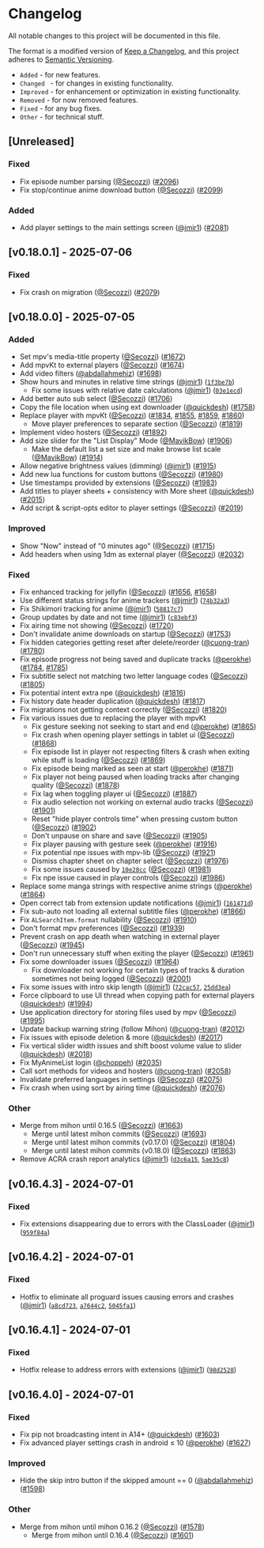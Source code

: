 # Changelog

All notable changes to this project will be documented in this file.

The format is a modified version of [Keep a Changelog](https://keepachangelog.com/en/1.1.0/), and this project adheres to [Semantic Versioning](https://semver.org/spec/v2.0.0.html).
- `Added` - for new features.
- `Changed ` - for changes in existing functionality.
- `Improved` - for enhancement or optimization in existing functionality.
- `Removed` - for now removed features.
- `Fixed` - for any bug fixes.
- `Other` - for technical stuff.

## [Unreleased]
### Fixed

- Fix episode number parsing ([@Secozzi](https://github.com/Secozzi)) ([#2096](https://github.com/aniyomiorg/aniyomi/pull/2096))
- Fix stop/continue anime download button ([@Secozzi](https://github.com/Secozzi)) ([#2099](https://github.com/aniyomiorg/aniyomi/pull/2099))

### Added

- Add player settings to the main settings screen ([@jmir1](https://github.com/jmir1)) ([#2081](https://github.com/aniyomiorg/aniyomi/pull/2081))

## [v0.18.0.1] - 2025-07-06
### Fixed

- Fix crash on migration ([@Secozzi](https://github.com/Secozzi)) ([#2079](https://github.com/aniyomiorg/aniyomi/pull/2079))

## [v0.18.0.0] - 2025-07-05
### Added

- Set mpv's media-title property ([@Secozzi](https://github.com/Secozzi)) ([#1672](https://github.com/aniyomiorg/aniyomi/pull/1672))
- Add mpvKt to external players ([@Secozzi](https://github.com/Secozzi)) ([#1674](https://github.com/aniyomiorg/aniyomi/pull/1674))
- Add video filters ([@abdallahmehiz](https://github.com/abdallahmehiz)) ([#1698](https://github.com/aniyomiorg/aniyomi/pull/1698))
- Show hours and minutes in relative time strings ([@jmir1](https://github.com/jmir1)) ([`1f3be7b`](https://github.com/aniyomiorg/aniyomi/commit/1f3be7b523136039b3b60213f2cee7959a9367d7))
  - Fix some issues with relative date calculations ([@jmir1](https://github.com/jmir1)) ([`03e1ecd`](https://github.com/aniyomiorg/aniyomi/commit/03e1ecd75edd2ea15dc8732ffeab32c6af26b202))
- Add better auto sub select ([@Secozzi](https://github.com/Secozzi)) ([#1706](https://github.com/aniyomiorg/aniyomi/pull/1706))
- Copy the file location when using ext downloader ([@quickdesh](https://github.com/quickdesh)) ([#1758](https://github.com/aniyomiorg/aniyomi/pull/1758))
- Replace player with mpvKt ([@Secozzi](https://github.com/Secozzi)) ([#1834](https://github.com/aniyomiorg/aniyomi/pull/1834), [#1855](https://github.com/aniyomiorg/aniyomi/pull/1855), [#1859](https://github.com/aniyomiorg/aniyomi/pull/1859), [#1860](https://github.com/aniyomiorg/aniyomi/pull/1860))
  - Move player preferences to separate section ([@Secozzi](https://github.com/Secozzi)) ([#1819](https://github.com/aniyomiorg/aniyomi/pull/1819))
- Implement video hosters ([@Secozzi](https://github.com/Secozzi)) ([#1892](https://github.com/aniyomiorg/aniyomi/pull/1892))
- Add size slider for the "List Display" Mode ([@MavikBow](https://github.com/MavikBow)) ([#1906](https://github.com/aniyomiorg/aniyomi/pull/1906))
  - Make the default list a set size and make browse list scale ([@MavikBow](https://github.com/MavikBow)) ([#1914](https://github.com/aniyomiorg/aniyomi/pull/1914))
- Allow negative brightness values (dimming) ([@jmir1](https://github.com/jmir1)) ([#1915](https://github.com/aniyomiorg/aniyomi/pull/1915))
- Add new lua functions for custom buttons ([@Secozzi](https://github.com/Secozzi)) ([#1980](https://github.com/aniyomiorg/aniyomi/pull/1980))
- Use timestamps provided by extensions ([@Secozzi](https://github.com/Secozzi)) ([#1983](https://github.com/aniyomiorg/aniyomi/pull/1983))
- Add titles to player sheets + consistency with More sheet ([@quickdesh](https://github.com/quickdesh)) ([#2015](https://github.com/aniyomiorg/aniyomi/pull/2015))
- Add script & script-opts editor to player settings ([@Secozzi](https://github.com/Secozzi)) ([#2019](https://github.com/aniyomiorg/aniyomi/pull/2019))

### Improved

- Show "Now" instead of "0 minutes ago" ([@Secozzi](https://github.com/Secozzi)) ([#1715](https://github.com/aniyomiorg/aniyomi/pull/1715))
- Add headers when using 1dm as external player ([@Secozzi](https://github.com/Secozzi)) ([#2032](https://github.com/aniyomiorg/aniyomi/pull/2032))

### Fixed

- Fix enhanced tracking for jellyfin ([@Secozzi](https://github.com/Secozzi)) ([#1656](https://github.com/aniyomiorg/aniyomi/pull/1656), [#1658](https://github.com/aniyomiorg/aniyomi/pull/1658))
- Use different status strings for anime trackers ([@jmir1](https://github.com/jmir1)) ([`74b32a3`](https://github.com/aniyomiorg/aniyomi/commit/74b32a3a0b323ed2f6f7929e131dcb4901e7bf9b))
- Fix Shikimori tracking for anime ([@jmir1](https://github.com/jmir1)) ([`58817c7`](https://github.com/aniyomiorg/aniyomi/commit/58817c724e2808072ff273329cee261d12084927))
- Group updates by date and not time ([@jmir1](https://github.com/jmir1)) ([`c83ebf3`](https://github.com/aniyomiorg/aniyomi/commit/c83ebf322f48d41ca1ad0105262160ecb7cde991))
- Fix airing time not showing ([@Secozzi](https://github.com/Secozzi)) ([#1720](https://github.com/aniyomiorg/aniyomi/pull/1720))
- Don't invalidate anime downloads on startup ([@Secozzi](https://github.com/Secozzi)) ([#1753](https://github.com/aniyomiorg/aniyomi/pull/1753))
- Fix hidden categories getting reset after delete/reorder ([@cuong-tran](https://github.com/cuong-tran)) ([#1780](https://github.com/aniyomiorg/aniyomi/pull/1780))
- Fix episode progress not being saved and duplicate tracks ([@perokhe](https://github.com/perokhe)) ([#1784](https://github.com/aniyomiorg/aniyomi/pull/1784), [#1785](https://github.com/aniyomiorg/aniyomi/pull/1785))
- Fix subtitle select not matching two letter language codes ([@Secozzi](https://github.com/Secozzi)) ([#1805](https://github.com/aniyomiorg/aniyomi/pull/1805))
- Fix potential intent extra npe ([@quickdesh](https://github.com/quickdesh)) ([#1816](https://github.com/aniyomiorg/aniyomi/pull/1816))
- Fix history date header duplication ([@quickdesh](https://github.com/quickdesh)) ([#1817](https://github.com/aniyomiorg/aniyomi/pull/1817))
- Fix migrations not getting context correctly ([@Secozzi](https://github.com/Secozzi)) ([#1820](https://github.com/aniyomiorg/aniyomi/pull/1820))
- Fix various issues due to replacing the player with mpvKt
  - Fix gesture seeking not seeking to start and end ([@perokhe](https://github.com/perokhe)) ([#1865](https://github.com/aniyomiorg/aniyomi/pull/1865))
  - Fix crash when opening player settings in tablet ui ([@Secozzi](https://github.com/Secozzi)) ([#1868](https://github.com/aniyomiorg/aniyomi/pull/1868))
  - Fix episode list in player not respecting filters & crash when exiting while stuff is loading ([@Secozzi](https://github.com/Secozzi)) ([#1869](https://github.com/aniyomiorg/aniyomi/pull/1869))
  - Fix episode being marked as seen at start ([@perokhe](https://github.com/perokhe)) ([#1871](https://github.com/aniyomiorg/aniyomi/pull/1871))
  - Fix player not being paused when loading tracks after changing quality ([@Secozzi](https://github.com/Secozzi)) ([#1878](https://github.com/aniyomiorg/aniyomi/pull/1878))
  - Fix lag when toggling player ui ([@Secozzi](https://github.com/Secozzi)) ([#1887](https://github.com/aniyomiorg/aniyomi/pull/1887))
  - Fix audio selection not working on external audio tracks ([@Secozzi](https://github.com/Secozzi)) ([#1901](https://github.com/aniyomiorg/aniyomi/pull/1901))
  - Reset "hide player controls time" when pressing custom button ([@Secozzi](https://github.com/Secozzi)) ([#1902](https://github.com/aniyomiorg/aniyomi/pull/1902))
  - Don't unpause on share and save ([@Secozzi](https://github.com/Secozzi)) ([#1905](https://github.com/aniyomiorg/aniyomi/pull/1905))
  - Fix player pausing with gesture seek ([@perokhe](https://github.com/perokhe)) ([#1916](https://github.com/aniyomiorg/aniyomi/pull/1916))
  - Fix potential npe issues with mpv-lib ([@Secozzi](https://github.com/Secozzi)) ([#1921](https://github.com/aniyomiorg/aniyomi/pull/1921))
  - Dismiss chapter sheet on chapter select ([@Secozzi](https://github.com/Secozzi)) ([#1976](https://github.com/aniyomiorg/aniyomi/pull/1976))
  - Fix some issues caused by [`10e28cc`](https://github.com/aniyomiorg/aniyomi/commit/10e28cc4092758cf38d27cc14aadf539698738f2) ([@Secozzi](https://github.com/Secozzi)) ([#1981](https://github.com/aniyomiorg/aniyomi/pull/1981))
  - Fix npe issue caused in player controls ([@Secozzi](https://github.com/Secozzi)) ([#1986](https://github.com/aniyomiorg/aniyomi/pull/1986))
- Replace some manga strings with respective anime strings ([@perokhe](https://github.com/perokhe)) ([#1864](https://github.com/aniyomiorg/aniyomi/pull/1864))
- Open correct tab from extension update notifications ([@jmir1](https://github.com/jmir1)) ([`161471d`](https://github.com/aniyomiorg/aniyomi/commit/161471d94a2350c0c983eeeccd3b7ac0dc66d429))
- Fix sub-auto not loading all external subtitle files ([@perokhe](https://github.com/perokhe)) ([#1866](https://github.com/aniyomiorg/aniyomi/pull/1866))
- Fix `ALSearchItem.format` nullability ([@Secozzi](https://github.com/Secozzi)) ([#1910](https://github.com/aniyomiorg/aniyomi/pull/1910))
- Don't format mpv preferences ([@Secozzi](https://github.com/Secozzi)) ([#1939](https://github.com/aniyomiorg/aniyomi/pull/1939))
- Prevent crash on app death when watching in external player ([@Secozzi](https://github.com/Secozzi)) ([#1945](https://github.com/aniyomiorg/aniyomi/pull/1945))
- Don't run unnecessary stuff when exiting the player ([@Secozzi](https://github.com/Secozzi)) ([#1961](https://github.com/aniyomiorg/aniyomi/pull/1961))
- Fix some downloader issues ([@Secozzi](https://github.com/Secozzi)) ([#1964](https://github.com/aniyomiorg/aniyomi/pull/1964))
  - Fix downloader not working for certain types of tracks & duration sometimes not being logged ([@Secozzi](https://github.com/Secozzi)) ([#2001](https://github.com/aniyomiorg/aniyomi/pull/2001))
- Fix some issues with intro skip length ([@jmir1](https://github.com/jmir1)) ([`72cac57`](https://github.com/aniyomiorg/aniyomi/commit/72cac57d8e66366cbc0f3106eb351c82250c460b), [`25dd3ea`](https://github.com/aniyomiorg/aniyomi/commit/25dd3ea69fb217de7b0485c29e4a9b970737fd45))
- Force clipboard to use UI thread when copying path for external players ([@quickdesh](https://github.com/quickdesh)) ([#1994](https://github.com/aniyomiorg/aniyomi/pull/1994))
- Use application directory for storing files used by mpv ([@Secozzi](https://github.com/Secozzi)) ([#1995](https://github.com/aniyomiorg/aniyomi/pull/1995))
- Update backup warning string (follow Mihon) ([@cuong-tran](https://github.com/cuong-tran)) ([#2012](https://github.com/aniyomiorg/aniyomi/pull/2012))
- Fix issues with episode deletion & more ([@quickdesh](https://github.com/quickdesh)) ([#2017](https://github.com/aniyomiorg/aniyomi/pull/2017))
- Fix vertical slider width issues and shift boost volume value to slider ([@quickdesh](https://github.com/quickdesh)) ([#2018](https://github.com/aniyomiorg/aniyomi/pull/2018))
- Fix MyAnimeList login ([@choppeh](https://github.com/choppeh)) ([#2035](https://github.com/aniyomiorg/aniyomi/pull/2035))
- Call sort methods for videos and hosters ([@cuong-tran](https://github.com/cuong-tran)) ([#2058](https://github.com/aniyomiorg/aniyomi/pull/2058))
- Invalidate preferred languages in settings ([@Secozzi](https://github.com/Secozzi)) ([#2075](https://github.com/aniyomiorg/aniyomi/pull/2075))
- Fix crash when using sort by airing time ([@quickdesh](https://github.com/quickdesh)) ([#2076](https://github.com/aniyomiorg/aniyomi/pull/2076))

### Other

- Merge from mihon until 0.16.5 ([@Secozzi](https://github.com/Secozzi)) ([#1663](https://github.com/aniyomiorg/aniyomi/pull/1663))
  - Merge until latest mihon commits ([@Secozzi](https://github.com/Secozzi)) ([#1693](https://github.com/aniyomiorg/aniyomi/pull/1693))
  - Merge until latest mihon commits (v0.17.0) ([@Secozzi](https://github.com/Secozzi)) ([#1804](https://github.com/aniyomiorg/aniyomi/pull/1804))
  - Merge until latest mihon commits (v0.18.0) ([@Secozzi](https://github.com/Secozzi)) ([#1863](https://github.com/aniyomiorg/aniyomi/pull/1863))
- Remove ACRA crash report analytics ([@jmir1](https://github.com/jmir1)) ([`d3c6a15`](https://github.com/aniyomiorg/aniyomi/commit/d3c6a159d82ca239c10e8f5822c3b2046c5545f2), [`5ae35c8`](https://github.com/aniyomiorg/aniyomi/commit/5ae35c891b90ae927200185641240280effaf667))

## [v0.16.4.3] - 2024-07-01
### Fixed

- Fix extensions disappearing due to errors with the ClassLoader ([@jmir1](https://github.com/jmir1)) ([`959f84a`](https://github.com/aniyomiorg/aniyomi/commit/959f84ab41859f90c458c076d83d363ae086e47f))

## [v0.16.4.2] - 2024-07-01
### Fixed

- Hotfix to eliminate all proguard issues causing errors and crashes ([@jmir1](https://github.com/jmir1)) ([`a8cd723`](https://github.com/aniyomiorg/aniyomi/commit/a8cd7233dfdf26c98ff86b1871a7ac5774379b5e), [`a7644c2`](https://github.com/aniyomiorg/aniyomi/commit/a7644c268153fc0b9f10c27202591f960c6f6384), [`5045fa1`](https://github.com/aniyomiorg/aniyomi/commit/5045fa18ce5a1faa2130f1a33609e43d8453f078))

## [v0.16.4.1] - 2024-07-01
### Fixed

- Hotfix release to address errors with extensions ([@jmir1](https://github.com/jmir1)) ([`98d2528`](https://github.com/aniyomiorg/aniyomi/commit/98d252866e17beba7d9a4d094797e23c05ead6c1))

## [v0.16.4.0] - 2024-07-01
### Fixed

- Fix pip not broadcasting intent in A14+ ([@quickdesh](https://github.com/quickdesh)) ([#1603](https://github.com/aniyomiorg/aniyomi/pull/1603))
- Fix advanced player settings crash in android ≤ 10 ([@perokhe](https://github.com/perokhe)) ([#1627](https://github.com/aniyomiorg/aniyomi/pull/1627))

### Improved

- Hide the skip intro button if the skipped amount == 0 ([@abdallahmehiz](https://github.com/abdallahmehiz)) ([#1598](https://github.com/aniyomiorg/aniyomi/pull/1598))

### Other

- Merge from mihon until mihon 0.16.2 ([@Secozzi](https://github.com/Secozzi)) ([#1578](https://github.com/aniyomiorg/aniyomi/pull/1578))
  - Merge from mihon until 0.16.4 ([@Secozzi](https://github.com/Secozzi)) ([#1601](https://github.com/aniyomiorg/aniyomi/pull/1601))
